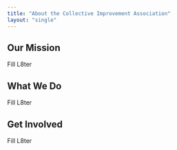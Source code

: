 ```yaml
---
title: "About the Collective Improvement Association"
layout: "single"
---
```


## Our Mission

Fill L8ter

## What We Do

Fill L8ter

## Get Involved

Fill L8ter
